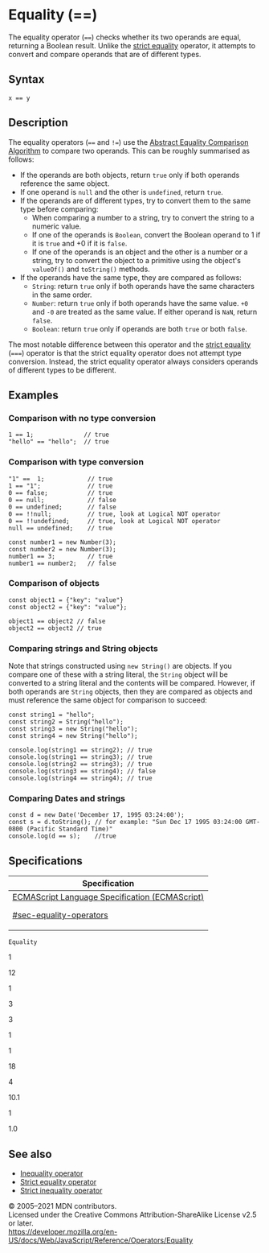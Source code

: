 # Equality (==)

The equality operator (`==`) checks whether its two operands are equal, returning a Boolean result. Unlike the [strict equality](strict_equality) operator, it attempts to convert and compare operands that are of different types.

## Syntax

    x == y

## Description

The equality operators (`==` and `!=`) use the [Abstract Equality Comparison Algorithm](https://www.ecma-international.org/ecma-262/5.1/#sec-11.9.3) to compare two operands. This can be roughly summarised as follows:

-   If the operands are both objects, return `true` only if both operands reference the same object.
-   If one operand is `null` and the other is `undefined`, return `true`.
-   If the operands are of different types, try to convert them to the same type before comparing:
    -   When comparing a number to a string, try to convert the string to a numeric value.
    -   If one of the operands is `Boolean`, convert the Boolean operand to 1 if it is `true` and +0 if it is `false`.
    -   If one of the operands is an object and the other is a number or a string, try to convert the object to a primitive using the object's `valueOf()` and `toString()` methods.
-   If the operands have the same type, they are compared as follows:
    -   `String`: return `true` only if both operands have the same characters in the same order.
    -   `Number`: return `true` only if both operands have the same value. `+0` and `-0` are treated as the same value. If either operand is `NaN`, return `false`.
    -   `Boolean`: return `true` only if operands are both `true` or both `false`.

The most notable difference between this operator and the [strict equality](strict_equality) (`===`) operator is that the strict equality operator does not attempt type conversion. Instead, the strict equality operator always considers operands of different types to be different.

## Examples

### Comparison with no type conversion

    1 == 1;              // true
    "hello" == "hello";  // true

### Comparison with type conversion

    "1" ==  1;            // true
    1 == "1";             // true
    0 == false;           // true
    0 == null;            // false
    0 == undefined;       // false
    0 == !!null;          // true, look at Logical NOT operator
    0 == !!undefined;     // true, look at Logical NOT operator
    null == undefined;    // true

    const number1 = new Number(3);
    const number2 = new Number(3);
    number1 == 3;         // true
    number1 == number2;   // false

### Comparison of objects

    const object1 = {"key": "value"}
    const object2 = {"key": "value"};

    object1 == object2 // false
    object2 == object2 // true

### Comparing strings and String objects

Note that strings constructed using `new String()` are objects. If you compare one of these with a string literal, the `String` object will be converted to a string literal and the contents will be compared. However, if both operands are `String` objects, then they are compared as objects and must reference the same object for comparison to succeed:

    const string1 = "hello";
    const string2 = String("hello");
    const string3 = new String("hello");
    const string4 = new String("hello");

    console.log(string1 == string2); // true
    console.log(string1 == string3); // true
    console.log(string2 == string3); // true
    console.log(string3 == string4); // false
    console.log(string4 == string4); // true

### Comparing Dates and strings

    const d = new Date('December 17, 1995 03:24:00');
    const s = d.toString(); // for example: "Sun Dec 17 1995 03:24:00 GMT-0800 (Pacific Standard Time)"
    console.log(d == s);    //true

## Specifications

<table><thead><tr class="header"><th>Specification</th></tr></thead><tbody><tr class="odd"><td><a href="https://tc39.es/ecma262/#sec-equality-operators">ECMAScript Language Specification (ECMAScript) 
<br/>

<span class="small">#sec-equality-operators</span></a></td></tr></tbody></table>

`Equality`

1

12

1

3

3

1

1

18

4

10.1

1

1.0

## See also

-   [Inequality operator](inequality)
-   [Strict equality operator](strict_equality)
-   [Strict inequality operator](strict_inequality)

© 2005–2021 MDN contributors.  
Licensed under the Creative Commons Attribution-ShareAlike License v2.5 or later.  
<a href="https://developer.mozilla.org/en-US/docs/Web/JavaScript/Reference/Operators/Equality" class="_attribution-link">https://developer.mozilla.org/en-US/docs/Web/JavaScript/Reference/Operators/Equality</a>
